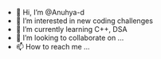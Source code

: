 - 👋 Hi, I’m @Anuhya-d
- 👀 I’m interested in new coding challenges
- 🌱 I’m currently learning C++, DSA
- 💞️ I’m looking to collaborate on ...
- 📫 How to reach me ...

<!---
Anuhya-d/Anuhya-d is a ✨ special ✨ repository because its `README.md` (this file) appears on your GitHub profile.
You can click the Preview link to take a look at your changes.
--->
